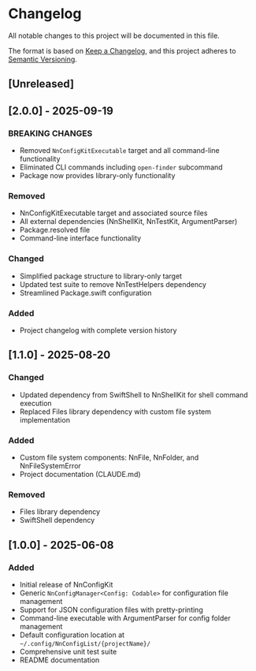 # Changelog

All notable changes to this project will be documented in this file.

The format is based on [Keep a Changelog](https://keepachangelog.com/en/1.0.0/),
and this project adheres to [Semantic Versioning](https://semver.org/spec/v2.0.0.html).

## [Unreleased]

## [2.0.0] - 2025-09-19

### BREAKING CHANGES
- Removed `NnConfigKitExecutable` target and all command-line functionality
- Eliminated CLI commands including `open-finder` subcommand
- Package now provides library-only functionality

### Removed
- NnConfigKitExecutable target and associated source files
- All external dependencies (NnShellKit, NnTestKit, ArgumentParser)
- Package.resolved file
- Command-line interface functionality

### Changed
- Simplified package structure to library-only target
- Updated test suite to remove NnTestHelpers dependency
- Streamlined Package.swift configuration

### Added
- Project changelog with complete version history

## [1.1.0] - 2025-08-20

### Changed
- Updated dependency from SwiftShell to NnShellKit for shell command execution
- Replaced Files library dependency with custom file system implementation

### Added
- Custom file system components: NnFile, NnFolder, and NnFileSystemError
- Project documentation (CLAUDE.md)

### Removed
- Files library dependency
- SwiftShell dependency

## [1.0.0] - 2025-06-08

### Added
- Initial release of NnConfigKit
- Generic `NnConfigManager<Config: Codable>` for configuration file management
- Support for JSON configuration files with pretty-printing
- Command-line executable with ArgumentParser for config folder management
- Default configuration location at `~/.config/NnConfigList/{projectName}/`
- Comprehensive unit test suite
- README documentation